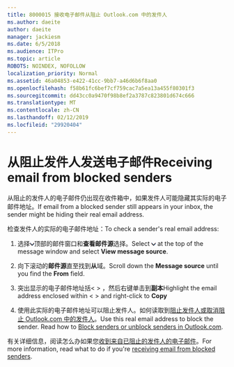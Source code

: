 ```yaml
---
title: 8000015 接收电子邮件从阻止 Outlook.com 中的发件人
ms.author: daeite
author: daeite
manager: jackiesm
ms.date: 6/5/2018
ms.audience: ITPro
ms.topic: article
ROBOTS: NOINDEX, NOFOLLOW
localization_priority: Normal
ms.assetid: 46a04853-e422-41cc-9bb7-a46d6b6f8aa0
ms.openlocfilehash: f58b61fc6bef7cf759cac7a5ea13a455f80301f3
ms.sourcegitcommit: dd43cc0a9470f98b8ef2a3787c823801d674c666
ms.translationtype: MT
ms.contentlocale: zh-CN
ms.lasthandoff: 02/12/2019
ms.locfileid: "29920404"
---
```

# <a name="receiving-email-from-blocked-senders"></a><span data-ttu-id="838db-102">从阻止发件人发送电子邮件</span><span class="sxs-lookup"><span data-stu-id="838db-102">Receiving email from blocked senders</span></span>

<span data-ttu-id="838db-103">从阻止的发件人的电子邮件仍出现在收件箱中，如果发件人可能隐藏其实际的电子邮件地址。</span><span class="sxs-lookup"><span data-stu-id="838db-103">If email from a blocked sender still appears in your inbox, the sender might be hiding their real email address.</span></span>
  
<span data-ttu-id="838db-104">检查发件人的实际的电子邮件地址：</span><span class="sxs-lookup"><span data-stu-id="838db-104">To check a sender's real email address:</span></span>
  
1. <span data-ttu-id="838db-105">选择![更多操作](media/11884972-7ebb-4afe-8b50-63efefb7cca8.png)顶部的邮件窗口和**查看邮件源**选择。</span><span class="sxs-lookup"><span data-stu-id="838db-105">Select ![More actions](media/11884972-7ebb-4afe-8b50-63efefb7cca8.png) at the top of the message window and select **View message source**.</span></span>
    
2. <span data-ttu-id="838db-106">向下滚动的**邮件源**直至找到**从**域。</span><span class="sxs-lookup"><span data-stu-id="838db-106">Scroll down the **Message source** until you find the **From** field.</span></span> 
    
3. <span data-ttu-id="838db-107">突出显示的电子邮件地址括\< \> ，然后右键单击到**副本**</span><span class="sxs-lookup"><span data-stu-id="838db-107">Highlight the email address enclosed within \< \> and right-click to **Copy**</span></span>
    
4. <span data-ttu-id="838db-p101">使用此实际的电子邮件地址可以阻止发件人。如何读取到[阻止发件人或取消阻止 Outlook.com 中的发件人](https://support.office.com/article/afba1c94-77bb-4f50-8b85-057cf52f4d5e.aspx)。</span><span class="sxs-lookup"><span data-stu-id="838db-p101">Use this real email address to block the sender. Read how to [Block senders or unblock senders in Outlook.com](https://support.office.com/article/afba1c94-77bb-4f50-8b85-057cf52f4d5e.aspx).</span></span>
    
<span data-ttu-id="838db-110">有关详细信息，阅读怎么办如果您[收到来自已阻止的发件人的电子邮件](https://go.microsoft.com/fwlink/p/?linkid=2002011&amp;clcid=0x409)。</span><span class="sxs-lookup"><span data-stu-id="838db-110">For more information, read what to do if you're [receiving email from blocked senders](https://go.microsoft.com/fwlink/p/?linkid=2002011&amp;clcid=0x409).</span></span>
  

